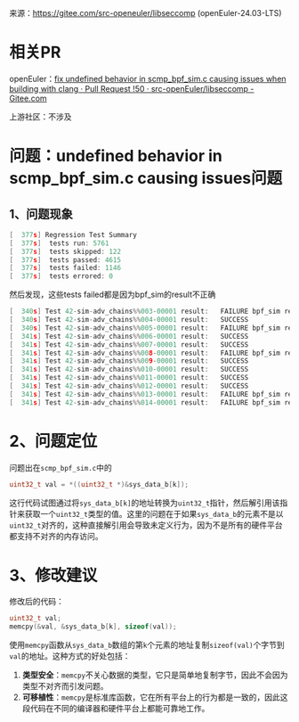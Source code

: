 来源：https://gitee.com/src-openeuler/libseccomp (openEuler-24.03-LTS)

# 相关PR

openEuler：[fix undefined behavior in scmp_bpf_sim.c causing issues when building with clang · Pull Request !50 · src-openEuler/libseccomp - Gitee.com](https://gitee.com/src-openeuler/libseccomp/pulls/50)

上游社区：不涉及

# 问题：undefined behavior in scmp\_bpf\_sim.c causing issues问题

## 1、问题现象


```c
[  377s] Regression Test Summary
[  377s]  tests run: 5761
[  377s]  tests skipped: 122
[  377s]  tests passed: 4615
[  377s]  tests failed: 1146
[  377s]  tests errored: 0
```

然后发现，这些tests failed都是因为bpf_sim的result不正确

```c
[  340s] Test 42-sim-adv_chains%%003-00001 result:   FAILURE bpf_sim resulted in KILL
[  340s] Test 42-sim-adv_chains%%004-00001 result:   SUCCESS
[  340s] Test 42-sim-adv_chains%%005-00001 result:   FAILURE bpf_sim resulted in ALLOW
[  341s] Test 42-sim-adv_chains%%006-00001 result:   SUCCESS
[  341s] Test 42-sim-adv_chains%%007-00001 result:   SUCCESS
[  341s] Test 42-sim-adv_chains%%008-00001 result:   FAILURE bpf_sim resulted in TRAP
[  341s] Test 42-sim-adv_chains%%009-00001 result:   SUCCESS
[  341s] Test 42-sim-adv_chains%%010-00001 result:   SUCCESS
[  341s] Test 42-sim-adv_chains%%011-00001 result:   SUCCESS
[  341s] Test 42-sim-adv_chains%%012-00001 result:   SUCCESS
[  341s] Test 42-sim-adv_chains%%013-00001 result:   FAILURE bpf_sim resulted in KILL
[  341s] Test 42-sim-adv_chains%%014-00001 result:   FAILURE bpf_sim resulted in KILL
```

# 2、问题定位

问题出在`scmp_bpf_sim.c`中的

```c
uint32_t val = *((uint32_t *)&sys_data_b[k]);
```

这行代码试图通过将`sys_data_b[k]`的地址转换为`uint32_t`指针，然后解引用该指针来获取一个`uint32_t`类型的值。这里的问题在于如果`sys_data_b`的元素不是以`uint32_t`对齐的，这种直接解引用会导致未定义行为，因为不是所有的硬件平台都支持不对齐的内存访问。

# 3、修改建议

修改后的代码：

```c
uint32_t val;
memcpy(&val, &sys_data_b[k], sizeof(val));
```

使用`memcpy`函数从`sys_data_b`数组的第`k`个元素的地址复制`sizeof(val)`个字节到`val`的地址。这种方式的好处包括：

1. **类型安全**：`memcpy`不关心数据的类型，它只是简单地复制字节，因此不会因为类型不对齐而引发问题。
2. **可移植性**：`memcpy`是标准库函数，它在所有平台上的行为都是一致的，因此这段代码在不同的编译器和硬件平台上都能可靠地工作。